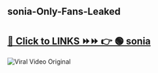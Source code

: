 
 ## sonia-Only-Fans-Leaked

# <h2><a href="https://clipsfans.com/sonia&ref=git">🔗 Click to LINKS ⏩⏩ 👉 🟢 sonia </a></h2>

<a href="https://clipsfans.com/sonia&ref=git" rel="nofollow" data-target="animated-image.originalLink"><img src="https://i.ibb.co.com/xMMVF88/686577567.gif" alt="Viral Video Original" style="max-width: 100%; display: inline-block;" data-target="animated-image.originalImage"></a>
